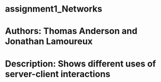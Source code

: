 # assignment1_Networks

# Authors: Thomas Anderson and Jonathan Lamoureux
# Description: Shows different uses of server-client interactions
